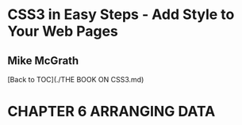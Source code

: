 # **CSS3 in Easy Steps - Add Style to Your Web Pages**
## Mike McGrath

[Back to TOC](./THE BOOK ON CSS3.md)

# CHAPTER 6 ARRANGING DATA
